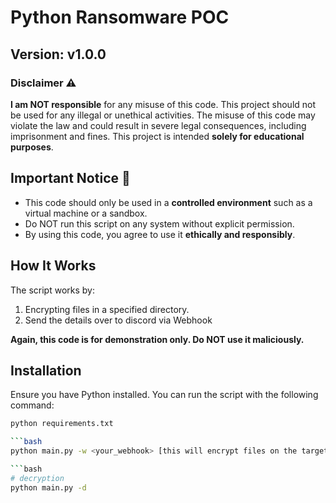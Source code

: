 # Python Ransomware POC
## Version: v1.0.0

### Disclaimer ⚠️

**I am NOT responsible** for any misuse of this code. This project should not be used for any illegal or unethical activities. The misuse of this code may violate the law and could result in severe legal consequences, including imprisonment and fines. This project is intended **solely for educational purposes**.

## Important Notice 🚨

- This code should only be used in a **controlled environment** such as a virtual machine or a sandbox.
- Do NOT run this script on any system without explicit permission.
- By using this code, you agree to use it **ethically and responsibly**.


## How It Works

The script works by:
1. Encrypting files in a specified directory.
2. Send the details over to discord via Webhook

**Again, this code is for demonstration only. Do NOT use it maliciously.**

## Installation

Ensure you have Python installed. You can run the script with the following command:

```bash
python requirements.txt

```bash
python main.py -w <your_webhook> [this will encrypt files on the target]

```bash
# decryption
python main.py -d
